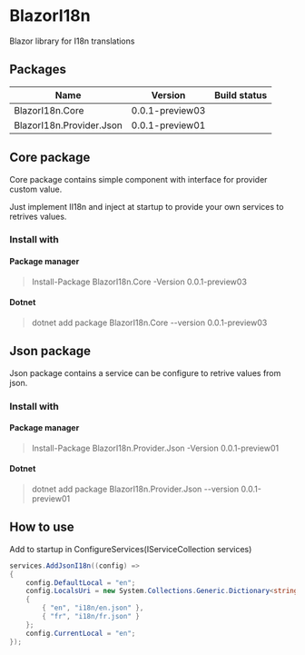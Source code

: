 # BlazorI18n
Blazor library for I18n translations

## Packages
| Name        | Version           | Build status  |
| ------------- |:-------------:| -----|
| BlazorI18n.Core     | 0.0.1-preview03 | |
| BlazorI18n.Provider.Json      | 0.0.1-preview01 | |


## Core package
Core package contains simple component with interface for provider custom value.

Just implement II18n and inject at startup to provide your own services to retrives values.

### Install with 
#### Package manager
> Install-Package BlazorI18n.Core -Version 0.0.1-preview03
#### Dotnet
> dotnet add package BlazorI18n.Core --version 0.0.1-preview03



## Json package
Json package contains a service can be configure to retrive values from json.

### Install with 
#### Package manager
> Install-Package BlazorI18n.Provider.Json -Version 0.0.1-preview01
#### Dotnet
> dotnet add package BlazorI18n.Provider.Json --version 0.0.1-preview01

## How to use 
Add to startup in ConfigureServices(IServiceCollection services)
```csharp
services.AddJsonI18n((config) =>
{
	config.DefaultLocal = "en";
	config.LocalsUri = new System.Collections.Generic.Dictionary<string, string>
	{
		{ "en", "i18n/en.json" },
		{ "fr", "i18n/fr.json" }
	};
	config.CurrentLocal = "en";
});

```

